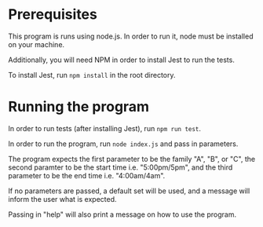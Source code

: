 # Prerequisites

This program is runs using node.js. In order to run it, node must be installed on your machine.

Additionally, you will need NPM in order to install Jest to run the tests.

To install Jest, run `npm install` in the root directory.

# Running the program

In order to run tests (after installing Jest), run `npm run test`.

In order to run the program, run `node index.js` and pass in parameters.

The program expects the first parameter to be the family "A", "B", or "C", the second paramter to be the start time  i.e. "5:00pm/5pm", and the third parameter to be the end time i.e. "4:00am/4am".

If no parameters are passed, a default set will be used, and a message will inform the user what is expected.

Passing in "help" will also print a message on how to use the program.
